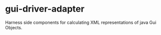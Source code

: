 # gui-driver-adapter
Harness side components for calculating XML representations of java Gui Objects.
